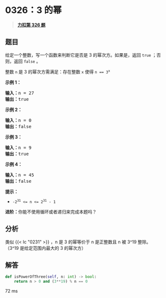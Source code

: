 # 0326：3 的幂


> <u>**[力扣第 326 题](https://leetcode.cn/problems/power-of-three/)**</u>

## 题目

<p>给定一个整数，写一个函数来判断它是否是 3 的幂次方。如果是，返回 <code>true</code> ；否则，返回 <code>false</code> 。</p>

<p>整数 <code>n</code> 是 3 的幂次方需满足：存在整数 <code>x</code> 使得 <code>n == 3<sup>x</sup></code></p>



<p><strong>示例 1：</strong></p>

<pre>
<strong>输入：</strong>n = 27
<strong>输出：</strong>true
</pre>

<p><strong>示例 2：</strong></p>

<pre>
<strong>输入：</strong>n = 0
<strong>输出：</strong>false
</pre>

<p><strong>示例 3：</strong></p>

<pre>
<strong>输入：</strong>n = 9
<strong>输出：</strong>true
</pre>

<p><strong>示例 4：</strong></p>

<pre>
<strong>输入：</strong>n = 45
<strong>输出：</strong>false
</pre>



<p><strong>提示：</strong></p>

<ul>
<li><code>-2<sup>31</sup> &lt;= n &lt;= 2<sup>31</sup> - 1</code></li>
</ul>



<p><strong>进阶：</strong>你能不使用循环或者递归来完成本题吗？</p>


## 分析

类似 {{< lc "0231" >}} ，n 是 3 的幂等价于 n 是正整数且 n 被 3^19 整除。
（3^19 是给定范围内最大的 3 的幂次方）

## 解答

```python
def isPowerOfThree(self, n: int) -> bool:
    return n > 0 and (3**19) % n == 0
```
72 ms

